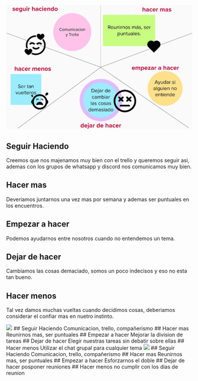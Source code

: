 <img src="Desing/primera retrospectiva.jpg" >

## Seguir Haciendo
Creemos que nos majenamos muy bien con el trello y queremos seguir asi, ademas con los grupos de whatsapp y discord nos comunicamos muy bien.
## Hacer mas 
Deveriamos juntarnos una vez mas por semana y ademas ser puntuales en los encuentros.
## Empezar a hacer
Podemos ayudarnos entre nosotros cuando no entendemos un tema.
## Dejar de hacer
Cambiamos las cosas demaciado, somos un poco indecisos y eso no esta tan bueno.
## Hacer menos 
Tal vez damos muchas vueltas cuando decidimos cosas, deberiamos considerar el confiar mas en nuetro instinto.

<img src="Desing/ retro2.jpg" >
## Seguir Haciendo
Comunicacion, trello, compañerismo
## Hacer mas 
Reunirnos mas, ser puntuales
## Empezar a hacer
Mejorar la division de tareas
## Dejar de hacer
Elegir nuestras tareas sin debatir sobre ellas
## Hacer menos 
Utilizar el chat grupal para cualquier tema
<img src="Desing/ retro3.jpg" >
## Seguir Haciendo
Comunicacion, trello, compañerismo
## Hacer mas 
Reunirnos mas, ser puntuales
## Empezar a hacer
Esforzarnos el doble
## Dejar de hacer
posponer reuniones
## Hacer menos 
no cumplir con los dias de reunion
